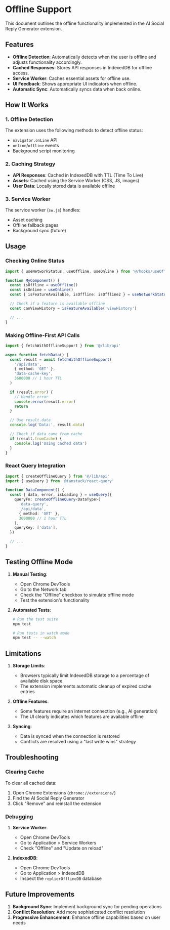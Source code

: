 # Offline Support

This document outlines the offline functionality implemented in the AI Social
Reply Generator extension.

## Features

- **Offline Detection**: Automatically detects when the user is offline and
  adjusts functionality accordingly.
- **Cached Responses**: Stores API responses in IndexedDB for offline access.
- **Service Worker**: Caches essential assets for offline use.
- **UI Feedback**: Shows appropriate UI indicators when offline.
- **Automatic Sync**: Automatically syncs data when back online.

## How It Works

### 1. Offline Detection

The extension uses the following methods to detect offline status:

- `navigator.onLine` API
- `online`/`offline` events
- Background script monitoring

### 2. Caching Strategy

- **API Responses**: Cached in IndexedDB with TTL (Time To Live)
- **Assets**: Cached using the Service Worker (CSS, JS, images)
- **User Data**: Locally stored data is available offline

### 3. Service Worker

The service worker (`sw.js`) handles:

- Asset caching
- Offline fallback pages
- Background sync (future)

## Usage

### Checking Online Status

```typescript
import { useNetworkStatus, useOffline, useOnline } from '@/hooks/useOffline'

function MyComponent() {
  const isOffline = useOffline()
  const isOnline = useOnline()
  const { isFeatureAvailable, isOffline: isOffline2 } = useNetworkStatus()

  // Check if a feature is available offline
  const canViewHistory = isFeatureAvailable('viewHistory')

  // ...
}
```

### Making Offline-First API Calls

```typescript
import { fetchWithOfflineSupport } from '@/lib/api'

async function fetchData() {
  const result = await fetchWithOfflineSupport(
    '/api/data',
    { method: 'GET' },
    'data-cache-key',
    3600000 // 1 hour TTL
  )

  if (result.error) {
    // Handle error
    console.error(result.error)
    return
  }

  // Use result.data
  console.log('Data:', result.data)

  // Check if data came from cache
  if (result.fromCache) {
    console.log('Using cached data')
  }
}
```

### React Query Integration

```typescript
import { createOfflineQuery } from '@/lib/api'
import { useQuery } from '@tanstack/react-query'

function DataComponent() {
  const { data, error, isLoading } = useQuery({
    queryFn: createOfflineQuery<DataType>(
      'data-query',
      '/api/data',
      { method: 'GET' },
      3600000 // 1 hour TTL
    ),
    queryKey: ['data'],
  })

  // ...
}
```

## Testing Offline Mode

1. **Manual Testing**:

   - Open Chrome DevTools
   - Go to the Network tab
   - Check the "Offline" checkbox to simulate offline mode
   - Test the extension's functionality

2. **Automated Tests**:

   ```bash
   # Run the test suite
   npm test

   # Run tests in watch mode
   npm test -- --watch
   ```

## Limitations

1. **Storage Limits**:

   - Browsers typically limit IndexedDB storage to a percentage of available
     disk space
   - The extension implements automatic cleanup of expired cache entries

2. **Offline Features**:

   - Some features require an internet connection (e.g., AI generation)
   - The UI clearly indicates which features are available offline

3. **Syncing**:
   - Data is synced when the connection is restored
   - Conflicts are resolved using a "last write wins" strategy

## Troubleshooting

### Clearing Cache

To clear all cached data:

1. Open Chrome Extensions (`chrome://extensions/`)
2. Find the AI Social Reply Generator
3. Click "Remove" and reinstall the extension

### Debugging

1. **Service Worker**:

   - Open Chrome DevTools
   - Go to Application > Service Workers
   - Check "Offline" and "Update on reload"

2. **IndexedDB**:
   - Open Chrome DevTools
   - Go to Application > IndexedDB
   - Inspect the `replierOfflineDB` database

## Future Improvements

1. **Background Sync**: Implement background sync for pending operations
2. **Conflict Resolution**: Add more sophisticated conflict resolution
3. **Progressive Enhancement**: Enhance offline capabilities based on user needs
